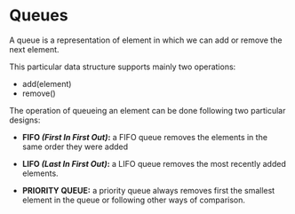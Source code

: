 # Queues

A queue is a representation of element in which we can add or remove the next element.

This particular data structure supports mainly two operations:

- add(element)
- remove()

The operation of queueing an element can be done following two particular designs:

- <b>FIFO <em>(First In First Out)</em>:</b> a FIFO queue removes the elements in the same order they were added

- <b>LIFO <em>(Last In First Out)</em>:</b> a LIFO queue removes the most recently added elements.

- <b>PRIORITY QUEUE:</b> a priority queue always removes first the smallest element in the queue or following other ways of comparison.
